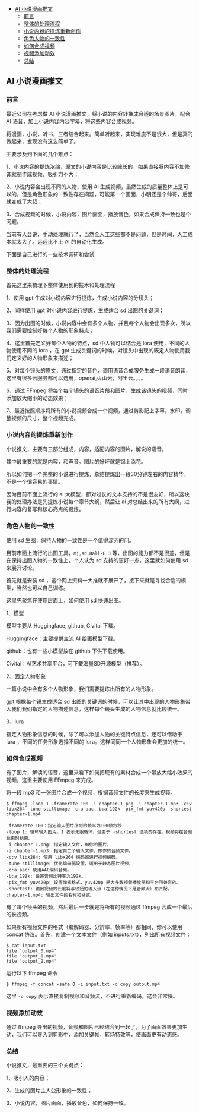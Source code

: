 <!-- START doctoc generated TOC please keep comment here to allow auto update -->
<!-- DON'T EDIT THIS SECTION, INSTEAD RE-RUN doctoc TO UPDATE -->

- [AI 小说漫画推文](#ai-%E5%B0%8F%E8%AF%B4%E6%BC%AB%E7%94%BB%E6%8E%A8%E6%96%87)
  - [前言](#%E5%89%8D%E8%A8%80)
  - [整体的处理流程](#%E6%95%B4%E4%BD%93%E7%9A%84%E5%A4%84%E7%90%86%E6%B5%81%E7%A8%8B)
  - [小说内容的提炼重新创作](#%E5%B0%8F%E8%AF%B4%E5%86%85%E5%AE%B9%E7%9A%84%E6%8F%90%E7%82%BC%E9%87%8D%E6%96%B0%E5%88%9B%E4%BD%9C)
  - [角色人物的一致性](#%E8%A7%92%E8%89%B2%E4%BA%BA%E7%89%A9%E7%9A%84%E4%B8%80%E8%87%B4%E6%80%A7)
  - [如何合成视频](#%E5%A6%82%E4%BD%95%E5%90%88%E6%88%90%E8%A7%86%E9%A2%91)
  - [视频添加动效](#%E8%A7%86%E9%A2%91%E6%B7%BB%E5%8A%A0%E5%8A%A8%E6%95%88)
  - [总结](#%E6%80%BB%E7%BB%93)

<!-- END doctoc generated TOC please keep comment here to allow auto update -->

## AI 小说漫画推文

### 前言

最近公司在考虑做 AI 小说漫画推文，将小说的内容转换成合适的场景图片，配合 AI 语音，加上小说内容内容字幕，将这些内容合成视频。  

将漫画，小说，听书，三者结合起来。简单听起来，实现难度不是很大，但是真的做起来，发现没有这么简单了。   

主要涉及到下面的几个难点：  

1、小说内容的提炼浓缩，原文的小说内容是比较臃长的，如果直接将内容不加修饰就制作成视频，吸引力不大；  

2、小说内容会出现不同的人物，使用 AI 生成视频，虽然生成的质量整体上是可以的，但是角色形象的一致性存在问题，可能第一个画面，小明还是个帅哥，后面就变成了大叔；  

3、合成视频的时候，小说内容，图片画面，播放音色，如果合成保持一致也是个问题。   

当前有人会说，手动处理就行了，当然全人工这些都不是问题，但是时间，人工成本就太大了。远远比不上 AI 的自动化生成。   

下面是自己进行的一些技术调研和尝试  

### 整体的处理流程

首先这里来梳理下整体使用到的技术和处理流程  

1、使用 gpt 生成对小说内容进行提炼，生成小说内容的分镜头；  

2、同样使用 gpt 对小说内容进行提炼，生成适合 sd 出图的关键词；  

3、因为出图的时候，小说内容中会有多个人物，并且每个人物会出现多次，所以我们需要控制好每个人物的形象特点；  

4、这里首先定义好每个人物的特点，sd 中人物可以结合是 lora 使用，不同的人物使用不同的 lora ，在 gpt 生成关键词的时候，对镜头中出现的既定人物使用我们定义好的人物形象来描述；  

5、对每个镜头的原文，通过指定的音色，调用语音合成服务生成一段语音朗读，这里有很多云服务都可以选用，openai,火山云，阿里云。。。。

6、通过 FFmpeg 将每个每个镜头的语音片段和图片，生成该镜头的视频，同时添加放大缩小的动态效果；  

7、最近按照顺序将所有的小说视频合成一个视频，通过剪影配上字幕，水印，调整视频的尺寸，整个视频完成。   

### 小说内容的提炼重新创作

小说推文，主要有三部分组成，内容，适配内容的图片，解说的语音。  

其中最重要的就是内容，和声音。图片的好坏就是锦上添花。   

所以如何把一个完整的小说进行提炼，总结提炼出一段30分钟左右的内容精华，不是一个很容易的事情。  

因为目前市面上流行的 ai 大模型，都对过长的文本支持的不是很友好，所以这块我的处理办法是先提炼小说每个章节大纲，然后让 ai 对总结出来的所有大纲，进行内容的复写和核心亮点的提炼。    

### 角色人物的一致性

使用 sd 生图，保持人物的一致性是一个值得深究的问。  

目前市面上流行的出图工具，`mj,sd,Dall-E 3` 等，出图的能力都不是很差，但是在保持出图人物的一致性上，个人认为 sd 支持的更好一点，这里就如何使用 sd 来展开讨论。  

首先就是安装 sd ，这个网上资料一大推就不展开了，接下来就是寻找合适的模型，当然也可以自己训练。   

这里先聚焦在使用层面上，如何使用 sd 快速出图。  

1、模型  

模型主要从 Huggingface, github, Civitai 下载。  

Huggingface：主要提供主流 AI 绘画模型下载。  

github：也有一些小模型放在 github 下供下载使用。  

Civitai：AI艺术共享平台，可下载海量SD开源模型（推荐）。   

2、固定人物形象  

一篇小说中会有多个人物形象，我们需要提炼出所有的人物形象。  

gpt 根据每个镜生成适合 sd  出图的关键词的时候，可以让其中出现的人物形象带入我们我们指定的人物描述信息，这样每个镜头生成的人物信息就比较统一。   

3、lura    

指定人物形象信息的时候，除了可以添加人物的关键特点信息，还可以借助于 lura ，不同的任务形象选择不同的 lura。这样同同一个人物形象会更加的统一。   

### 如何合成视频

有了图片，解读的语音，这里来看下如何把现有的素材合成一个带放大缩小效果的视频，这里主要使用 FFmpeg 来完成。  

将一段 mp3 和一张图片合成一个视频，根据音频文件的长度来生成视频。     

```
$ ffmpeg -loop 1 -framerate 100 -i chapter-1.png -i chapter-1.mp3 -c:v libx264 -tune stillimage -c:a aac -b:a 192k -pix_fmt yuv420p -shortest chapter-1.mp4

-framerate 100：指定输入图片序列的帧率为100帧每秒
-loop 1: 循环输入图片。1 表示无限循环，但由于 -shortest 选项的存在，视频将在音频结束时结束。
-i chapter-1.png: 指定输入文件，即你的图片。
-i chapter-1.mp3: 指定第二个输入文件，即你的音频文件。
-c:v libx264: 使用 libx264 编码器进行视频编码。
-tune stillimage: 优化编码器设置，适用于静态图片视频。
-c:a aac: 使用AAC编码音频。
-b:a 192k: 设置音频比特率为192k。
-pix_fmt yuv420p: 设置像素格式，yuv420p 是大多数视频播放器和平台所兼容的。
-shortest: 输出视频的长度将与较短的输入流（在这种情况下是音频流）相匹配。
chapter-1.mp4: 输出文件的名称和格式。
```

有了每个镜头的视频，然后最后一步就是将所有的视频通过 ffmpeg 合成一个最后的长视频。  

如果所有视频文件的格式（编解码器、分辨率、帧率等）都相同，你可以使用 concat 协议。首先，创建一个文本文件（例如 inputs.txt），列出所有视频文件：  

```
$ cat input.txt
file 'output_0.mp4'
file 'output_1.mp4'
file 'output_2.mp4'
```

运行以下 ffmpeg 命令  

```
$ ffmpeg -f concat -safe 0 -i input.txt -c copy output.mp4
```

这里 `-c copy` 表示直接复制视频和音频流，不进行重新编码，这会非常快。   

### 视频添加动效

通过 ffmpeg 导出的视频，音频和图片已经结合到一起了，为了画面效果更加生动，我们可以导入到剪影中，添加关键帧，转场特效等，使画面更有动态感。   

### 总结

小说推文，最重要的三个关键点： 

1、吸引人的内容；  

2、生成的图片主人公形象的一致性；  

3、小说内容，图片画面，播放音色，如何保持一致。   




